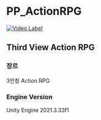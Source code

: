 # PP_ActionRPG

[![Video Label](http://img.youtube.com/vi/02btGqiRt1E/0.jpg)](https://youtu.be/02btGqiRt1E)


## Third View Action RPG

### 장르 
3인칭 Action RPG

### Engine Version 
Unity Engine 2021.3.33f1 

